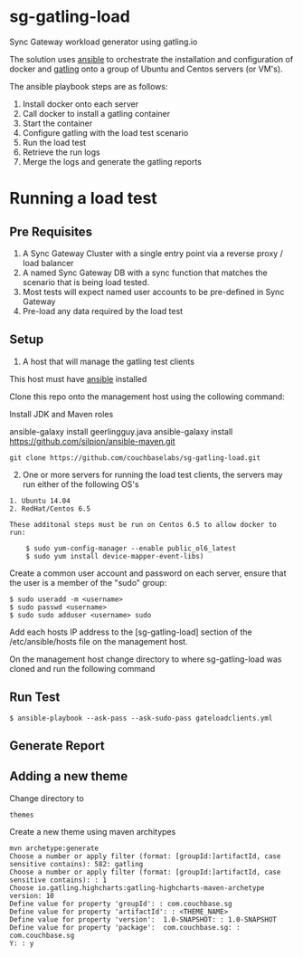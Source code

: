 # sg-gatling-load
Sync Gateway workload generator using gatling.io

The solution uses [ansible](www.ansible.com) to orchestrate the installation and configuration of docker and [gatling](gatling.io) onto a group of Ubuntu and Centos servers (or VM's).

The ansible playbook steps are as follows:
  1. Install docker onto each server
  2. Call docker to install a gatling container
  3. Start the container
  4. Configure gatling with the load test scenario
  5. Run the load test
  6. Retrieve the run logs
  7. Merge the logs and generate the gatling reports

# Running a load test

## Pre Requisites

  1. A Sync Gateway Cluster with a single entry point via a reverse proxy / load balancer
  2. A named Sync Gateway DB with a sync function that matches the scenario that is being load tested.
  3. Most tests will expect named user accounts to be pre-defined in Sync Gateway
  4. Pre-load any data required by the load test

## Setup

  1. A host that will manage the gatling test clients

  This host must have [ansible](http://www.ansible.com/home) installed
  
  Clone this repo onto the management host using the collowing command:
  
  Install JDK and Maven roles

  ansible-galaxy install geerlingguy.java
  ansible-galaxy install https://github.com/silpion/ansible-maven.git
  
  ```
  git clone https://github.com/couchbaselabs/sg-gatling-load.git
  ```

  2. One or more servers for running the load test clients, the servers may run either of the following OS's

    1. Ubuntu 14.04
    2. RedHat/Centos 6.5

    These additonal steps must be run on Centos 6.5 to allow docker to run:
```
    $ sudo yum-config-manager --enable public_ol6_latest
    $ sudo yum install device-mapper-event-libs)
```
  Create a common user account and password on each server, ensure that the user is a member of the "sudo" group:
  
  ```
  $ sudo useradd -m <username>
  $ sudo passwd <username>
  $ sudo sudo adduser <username> sudo
  ```
  Add each hosts IP address to the [sg-gatling-load] section of the /etc/ansible/hosts file on the management host.
  
On the management host change directory to where sg-gatling-load was cloned and run the following command

## Run Test

```
$ ansible-playbook --ask-pass --ask-sudo-pass gateloadclients.yml
```

## Generate Report

## Adding a new theme

Change directory to

```
themes
```
Create a new theme using maven architypes

```
mvn archetype:generate
Choose a number or apply filter (format: [groupId:]artifactId, case sensitive contains): 582: gatling
Choose a number or apply filter (format: [groupId:]artifactId, case sensitive contains): : 1
Choose io.gatling.highcharts:gatling-highcharts-maven-archetype version: 10
Define value for property 'groupId': : com.couchbase.sg
Define value for property 'artifactId': : <THEME_NAME>
Define value for property 'version':  1.0-SNAPSHOT: : 1.0-SNAPSHOT
Define value for property 'package':  com.couchbase.sg: : com.couchbase.sg
Y: : y
```



